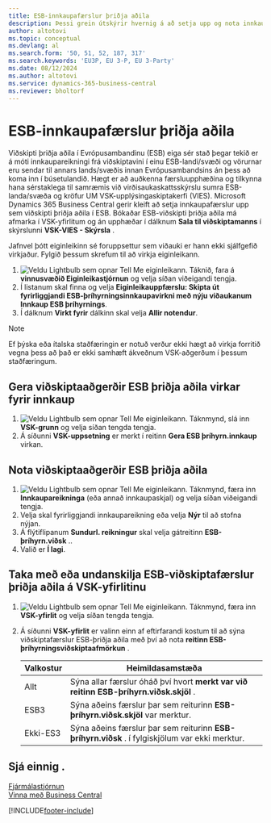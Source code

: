 ```yaml
---
title: ESB-innkaupafærslur þriðja aðila
description: Þessi grein útskýrir hvernig á að setja upp og nota innkaup þriðja aðila í Evrópusambandinu (ESB).
author: altotovi
ms.topic: conceptual
ms.devlang: al
ms.search.form: '50, 51, 52, 187, 317'
ms.search.keywords: 'EU3P, EU 3-P, EU 3-Party'
ms.date: 08/12/2024
ms.author: altotovi
ms.service: dynamics-365-business-central
ms.reviewer: bholtorf
---
```


# <a name="eu-third-party-purchase-transactions"></a>ESB-innkaupafærslur þriðja aðila

Viðskipti þriðja aðila í Evrópusambandinu (ESB) eiga sér stað þegar tekið er á móti innkaupareikningi frá viðskiptavini í einu ESB-landi/svæði og vörurnar eru sendar til annars lands/svæðis innan Evrópusambandsins án þess að koma inn í búsetulandið. Hægt er að auðkenna færsluupphæðina og tilkynna hana sérstaklega til samræmis við virðisaukaskattsskýrslu sumra ESB-landa/svæða og kröfur UM VSK-upplýsingaskiptakerfi (VIES). Microsoft Dynamics 365 Business Central gerir kleift að setja innkaupafærslur upp sem viðskipti þriðja aðila í ESB. Bókaðar ESB-viðskipti þriðja aðila má afmarka í VSK-yfirlitum og án upphæðar í dálknum **Sala til viðskiptamanns** í skýrslunni **VSK-VIES - Skýrsla** .

Jafnvel þótt eiginleikinn sé foruppsettur sem viðauki er hann ekki sjálfgefið virkjaður. Fylgið þessum skrefum til að virkja eiginleikann.

1.  ![Veldu Lightbulb sem opnar Tell Me eiginleikann.](media/ui-search/search_small.png "Segðu mér hvað þú vilt gera") Táknið, fara á **vinnusvæðið Eiginleikastjórnun** og velja síðan viðeigandi tengja.
2. Í listanum skal finna og velja **Eiginleikauppfærslu: Skipta út fyrirliggjandi ESB-þríhyrningsinnkaupavirkni með nýju viðaukanum Innkaup ESB þríhyrnings**.
3. Í dálknum **Virkt fyrir** dálkinn skal velja **Allir notendur**.

> [!NOTE]
> Ef þýska eða ítalska staðfæringin er notuð verður ekki hægt að virkja forritið vegna þess að það er ekki samhæft ákveðnum VSK-aðgerðum í þessum staðfæringum.  

## <a name="enable-eu-third-party-trade-functionality-for-a-purchase"></a>Gera viðskiptaaðgerðir ESB þriðja aðila virkar fyrir innkaup

1.  ![Veldu Lightbulb sem opnar Tell Me eiginleikann.](media/ui-search/search_small.png "Segðu mér hvað þú vilt gera") Táknmynd, slá inn **VSK-grunn** og velja síðan tengda tengja.
2. Á síðunni **VSK-uppsetning** er merkt í reitinn **Gera ESB þríhyrn.innkaup** virkan.

## <a name="use-eu-third-party-trade-functionality"></a>Nota viðskiptaaðgerðir ESB þriðja aðila

1.  ![Veldu Lightbulb sem opnar Tell Me eiginleikann.](media/ui-search/search_small.png "Segðu mér hvað þú vilt gera") Táknmynd, færa inn **Innkaupareikninga** (eða annað innkaupaskjal) og velja síðan viðeigandi tengja.
2. Velja skal fyrirliggjandi innkaupareikning eða velja **Nýr** til að stofna nýjan.
3. Á flýtiflipanum **Sundurl. reikningur** skal velja gátreitinn **ESB-þríhyrn.viðsk** ..
4. Valið er **Í lagi**.

## <a name="include-or-exclude-eu-third-party-trade-records-on-the-vat-statement"></a>Taka með eða undanskilja ESB-viðskiptafærslur þriðja aðila á VSK-yfirlitinu

1.  ![Veldu Lightbulb sem opnar Tell Me eiginleikann.](media/ui-search/search_small.png "Segðu mér hvað þú vilt gera") Táknmynd, færa inn **VSK-yfirlit** og velja síðan tengda tengja.
2. Á síðunni **VSK-yfirlit** er valinn einn af eftirfarandi kostum til að sýna viðskiptafærslur ESB-þriðja aðila með því að nota **reitinn ESB-þríhyrningsviðskiptaafmörkun** .

    | Valkostur | Heimildasamstæða |
    |--------|-------------|
    | Allt | Sýna allar færslur óháð því hvort **merkt var við reitinn ESB-þríhyrn.viðsk.skjöl** . |
    | ESB3 | Sýna aðeins færslur þar sem reiturinn **ESB-þríhyrn.viðsk.skjöl** var merktur. |
    | Ekki-ES3 | Sýna aðeins færslur þar sem reiturinn **ESB-þríhyrn.viðsk** . í fylgiskjölum var ekki merktur. |

## <a name="see-also"></a>Sjá einnig .
[Fjármálastjórnun](finance.md)    
[Vinna með Business Central](ui-work-product.md)    

[!INCLUDE[footer-include](includes/footer-banner.md)]
